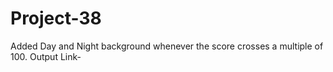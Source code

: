 # Project-38
Added Day and Night background whenever the score crosses a multiple of 100.
Output Link-
